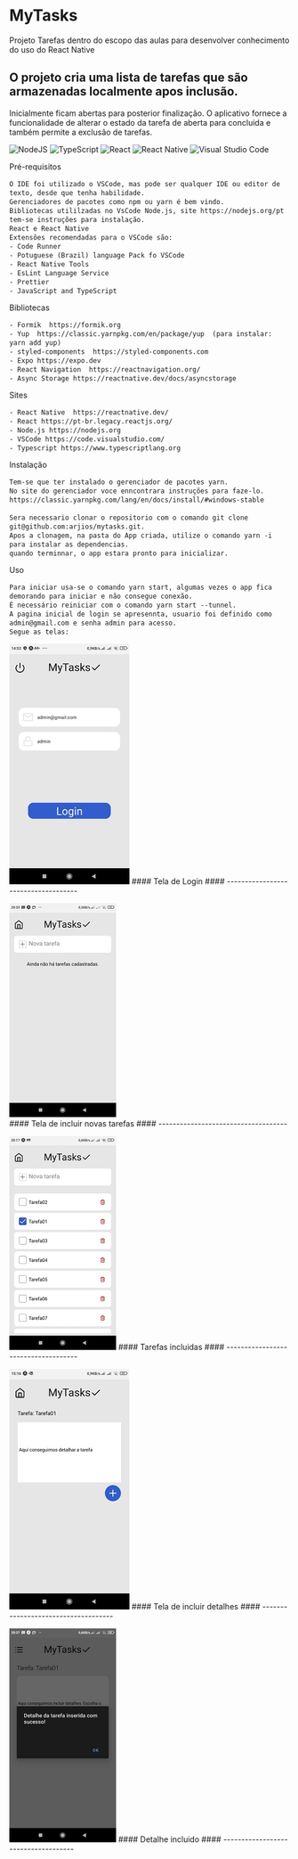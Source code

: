 # MyTasks
Projeto Tarefas dentro do escopo das aulas para desenvolver conhecimento do uso do React Native

## O projeto cria uma lista de tarefas que são armazenadas localmente apos inclusão. 
Inicialmente ficam abertas para posterior finalização. 
O aplicativo fornece a funcionalidade de alterar o estado da tarefa de aberta para concluida e também permite a exclusão de tarefas.

![NodeJS](https://img.shields.io/badge/node.js-6DA55F?style=for-the-badge&logo=node.js&logoColor=white)
![TypeScript](https://img.shields.io/badge/typescript-%23007ACC.svg?style=for-the-badge&logo=typescript&logoColor=white)
![React](https://img.shields.io/badge/react-%2320232a.svg?style=for-the-badge&logo=react&logoColor=%2361DAFB)
![React Native](https://img.shields.io/badge/react_native-%2320232a.svg?style=for-the-badge&logo=react&logoColor=%2361DAFB)
![Visual Studio Code](https://img.shields.io/badge/Visual%20Studio%20Code-0078d7.svg?style=for-the-badge&logo=visual-studio-code&logoColor=white)


Pré-requisitos

    O IDE foi utilizado o VSCode, mas pode ser qualquer IDE ou editor de texto, desde que tenha habilidade.
    Gerenciadores de pacotes como npm ou yarn é bem vindo.
    Bibliotecas utililzadas no VsCode Node.js, site https://nodejs.org/pt tem-se instruções para instalação.
    React e React Native
    Extensões recomendadas para o VSCode são:
    - Code Runner
    - Potuguese (Brazil) language Pack fo VSCode
    - React Native Tools
    - EsLint Language Service
    - Prettier
    - JavaScript and TypeScript

Bibliotecas

    - Formik  https://formik.org
    - Yup  https://classic.yarnpkg.com/en/package/yup  (para instalar: yarn add yup)
    - styled-components  https://styled-components.com
    - Expo https://expo.dev
    - React Navigation  https://reactnavigation.org/
    - Async Storage https://reactnative.dev/docs/asyncstorage

 Sites
 
    - React Native  https://reactnative.dev/
    - React https://pt-br.legacy.reactjs.org/
    - Node.js https://nodejs.org
    - VSCode https://code.visualstudio.com/
    - Typescript https://www.typescriptlang.org



Instalação

    Tem-se que ter instalado o gerenciador de pacotes yarn. 
    No site do gerenciador voce enncontrara instruções para faze-lo.
    https://classic.yarnpkg.com/lang/en/docs/install/#windows-stable   

    Sera necessario clonar o repositorio com o comando git clone git@github.com:arjios/mytasks.git. 
    Apos a clonagem, na pasta do App criada, utilize o comando yarn -i para instalar as dependencias. 
    quando terminnar, o app estara pronto para inicializar.

Uso

    Para iniciar usa-se o comando yarn start, algumas vezes o app fica demorando para iniciar e não consegue conexão. 
    É necessário reiniciar com o comando yarn start --tunnel.
    A pagina inicial de login se apresennta, usuario foi definido como admin@gmail.com e senha admin para acesso. 
    Segue as telas:



![Login](assets/ScreenShots/Login.jpg)
    ####         Tela de Login
    ####  ------------------------------------

![IncluirTarefa](assets/ScreenShots/Tarefa.jpg)        
    ####    Tela de incluir novas tarefas
    ####  ------------------------------------



![Tarefas](assets/ScreenShots/Tarefas.jpg)
    ####           Tarefas incluidas
    ####  ------------------------------------  




![Detalhes](assets/ScreenShots/Detalhes.jpg)
    ####        Tela de incluir detalhes
    ####  ------------------------------------ 



![DetalheIncluido](assets/ScreenShots/DetalheIncluido.jpg)
    ####           Detalhe incluido
    ####  ------------------------------------
   

